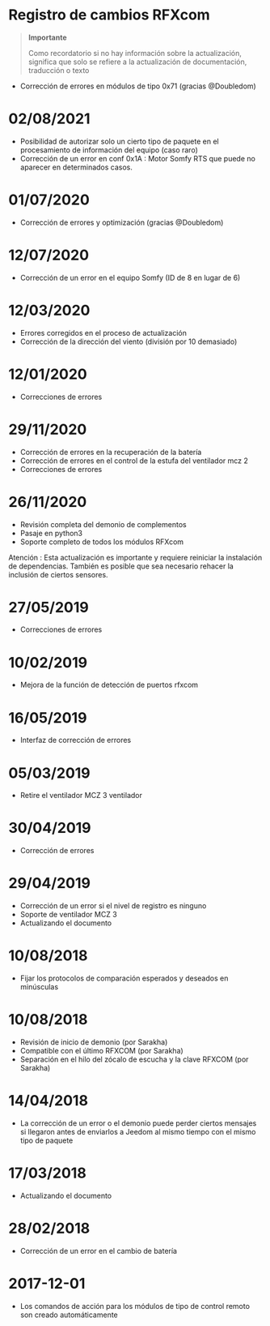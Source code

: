 # Registro de cambios RFXcom

>**Importante**
>
>Como recordatorio si no hay información sobre la actualización, significa que solo se refiere a la actualización de documentación, traducción o texto


- Corrección de errores en módulos de tipo 0x71 (gracias @Doubledom)

# 02/08/2021

- Posibilidad de autorizar solo un cierto tipo de paquete en el procesamiento de información del equipo (caso raro)
- Corrección de un error en conf 0x1A : Motor Somfy RTS que puede no aparecer en determinados casos.

# 01/07/2020

- Corrección de errores y optimización (gracias @Doubledom)

# 12/07/2020

- Corrección de un error en el equipo Somfy (ID de 8 en lugar de 6)

# 12/03/2020

- Errores corregidos en el proceso de actualización
- Corrección de la dirección del viento (división por 10 demasiado)


# 12/01/2020

- Correcciones de errores

# 29/11/2020

- Corrección de errores en la recuperación de la batería
- Corrección de errores en el control de la estufa del ventilador mcz 2
- Correcciones de errores

# 26/11/2020

- Revisión completa del demonio de complementos
- Pasaje en python3
- Soporte completo de todos los módulos RFXcom

Atención : Esta actualización es importante y requiere reiniciar la instalación de dependencias. También es posible que sea necesario rehacer la inclusión de ciertos sensores.

# 27/05/2019

- Correcciones de errores

# 10/02/2019

- Mejora de la función de detección de puertos rfxcom

# 16/05/2019

- Interfaz de corrección de errores

# 05/03/2019

- Retire el ventilador MCZ 3 ventilador

# 30/04/2019

- Corrección de errores

# 29/04/2019

- Corrección de un error si el nivel de registro es ninguno
- Soporte de ventilador MCZ 3
- Actualizando el documento

# 10/08/2018

- Fijar los protocolos de comparación esperados y deseados en minúsculas

# 10/08/2018

- Revisión de inicio de demonio (por Sarakha)
- Compatible con el último RFXCOM (por Sarakha)
- Separación en el hilo del zócalo de escucha y la clave RFXCOM (por Sarakha)

# 14/04/2018

- La corrección de un error o el demonio puede perder ciertos mensajes si llegaron antes de enviarlos a Jeedom al mismo tiempo con el mismo tipo de paquete

# 17/03/2018

- Actualizando el documento

# 28/02/2018

- Corrección de un error en el cambio de batería

# 2017-12-01

-   Los comandos de acción para los módulos de tipo de control remoto son
    creado automáticamente
